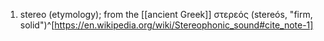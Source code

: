 1. stereo (etymology); from the [[ancient Greek]] στερεός (stereós, "firm, solid")^[https://en.wikipedia.org/wiki/Stereophonic_sound#cite_note-1]